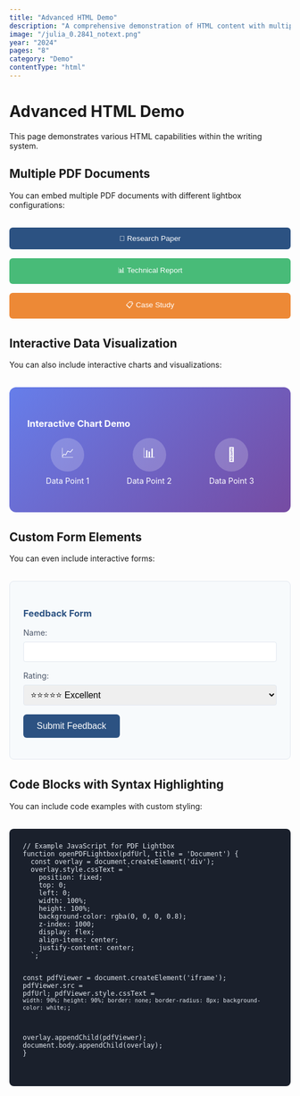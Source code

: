 ```yaml
---
title: "Advanced HTML Demo"
description: "A comprehensive demonstration of HTML content with multiple interactive elements, PDF lightboxes, and custom styling."
image: "/julia_0.2841_notext.png"
year: "2024"
pages: "8"
category: "Demo"
contentType: "html"
---
```


# Advanced HTML Demo

This page demonstrates various HTML capabilities within the writing system.

## Multiple PDF Documents

You can embed multiple PDF documents with different lightbox configurations:

<div style="display: grid; grid-template-columns: repeat(auto-fit, minmax(250px, 1fr)); gap: 1rem; margin: 2rem 0;">
  <div style="text-align: center;">
    <button 
      onclick="openPDFLightbox('/sample-pdf.pdf', 'Document 1')"
      style="
        background-color: #2c5282;
        color: white;
        border: none;
        padding: 0.75rem 1.5rem;
        border-radius: 6px;
        cursor: pointer;
        width: 100%;
        transition: background-color 0.2s ease;
      "
      onmouseenter="this.style.backgroundColor='#1a365d'"
      onmouseleave="this.style.backgroundColor='#2c5282'"
    >
      📄 Research Paper
    </button>
  </div>
  
  <div style="text-align: center;">
    <button 
      onclick="openPDFLightbox('/sample-pdf.pdf', 'Document 2')"
      style="
        background-color: #48bb78;
        color: white;
        border: none;
        padding: 0.75rem 1.5rem;
        border-radius: 6px;
        cursor: pointer;
        width: 100%;
        transition: background-color 0.2s ease;
      "
      onmouseenter="this.style.backgroundColor='#38a169'"
      onmouseleave="this.style.backgroundColor='#48bb78'"
    >
      📊 Technical Report
    </button>
  </div>
  
  <div style="text-align: center;">
    <button 
      onclick="openPDFLightbox('/sample-pdf.pdf', 'Document 3')"
      style="
        background-color: #ed8936;
        color: white;
        border: none;
        padding: 0.75rem 1.5rem;
        border-radius: 6px;
        cursor: pointer;
        width: 100%;
        transition: background-color 0.2s ease;
      "
      onmouseenter="this.style.backgroundColor='#dd6b20'"
      onmouseleave="this.style.backgroundColor='#ed8936'"
    >
      📋 Case Study
    </button>
  </div>
</div>

## Interactive Data Visualization

You can also include interactive charts and visualizations:

<div style="
  background: linear-gradient(135deg, #667eea 0%, #764ba2 100%);
  border-radius: 12px;
  padding: 2rem;
  margin: 2rem 0;
  color: white;
">
  <h3 style="margin-bottom: 1rem; color: white;">Interactive Chart Demo</h3>
  <div style="display: flex; justify-content: space-around; margin: 1rem 0;">
    <div style="text-align: center;">
      <div style="
        width: 60px;
        height: 60px;
        background-color: rgba(255,255,255,0.2);
        border-radius: 50%;
        display: flex;
        align-items: center;
        justify-content: center;
        margin: 0 auto 0.5rem;
        font-size: 1.5rem;
      ">📈</div>
      <div>Data Point 1</div>
    </div>
    <div style="text-align: center;">
      <div style="
        width: 60px;
        height: 60px;
        background-color: rgba(255,255,255,0.2);
        border-radius: 50%;
        display: flex;
        align-items: center;
        justify-content: center;
        margin: 0 auto 0.5rem;
        font-size: 1.5rem;
      ">📊</div>
      <div>Data Point 2</div>
    </div>
    <div style="text-align: center;">
      <div style="
        width: 60px;
        height: 60px;
        background-color: rgba(255,255,255,0.2);
        border-radius: 50%;
        display: flex;
        align-items: center;
        justify-content: center;
        margin: 0 auto 0.5rem;
        font-size: 1.5rem;
      ">🎯</div>
      <div>Data Point 3</div>
    </div>
  </div>
</div>

## Custom Form Elements

You can even include interactive forms:

<div style="
  background-color: #f7fafc;
  border: 1px solid #e2e8f0;
  border-radius: 8px;
  padding: 1.5rem;
  margin: 2rem 0;
">
  <h3 style="margin-bottom: 1rem; color: #2c5282;">Feedback Form</h3>
  <form onsubmit="handleFormSubmit(event)">
    <div style="margin-bottom: 1rem;">
      <label style="display: block; margin-bottom: 0.5rem; color: #4a5568;">Name:</label>
      <input 
        type="text" 
        id="name" 
        style="
          width: 100%;
          padding: 0.5rem;
          border: 1px solid #e2e8f0;
          border-radius: 4px;
          font-size: 1rem;
        "
      />
    </div>
    <div style="margin-bottom: 1rem;">
      <label style="display: block; margin-bottom: 0.5rem; color: #4a5568;">Rating:</label>
      <select 
        id="rating"
        style="
          width: 100%;
          padding: 0.5rem;
          border: 1px solid #e2e8f0;
          border-radius: 4px;
          font-size: 1rem;
        "
      >
        <option value="5">⭐⭐⭐⭐⭐ Excellent</option>
        <option value="4">⭐⭐⭐⭐ Very Good</option>
        <option value="3">⭐⭐⭐ Good</option>
        <option value="2">⭐⭐ Fair</option>
        <option value="1">⭐ Poor</option>
      </select>
    </div>
    <button 
      type="submit"
      style="
        background-color: #2c5282;
        color: white;
        border: none;
        padding: 0.75rem 1.5rem;
        border-radius: 6px;
        cursor: pointer;
        font-size: 1rem;
      "
    >
      Submit Feedback
    </button>
  </form>
</div>

## Code Blocks with Syntax Highlighting

You can include code examples with custom styling:

<div style="
  background-color: #1a202c;
  border-radius: 8px;
  padding: 1.5rem;
  margin: 2rem 0;
  overflow-x: auto;
">
  <pre style="color: #e2e8f0; margin: 0; font-family: 'Monaco', 'Menlo', monospace;"><code>// Example JavaScript for PDF Lightbox
function openPDFLightbox(pdfUrl, title = 'Document') {
  const overlay = document.createElement('div');
  overlay.style.cssText = `
    position: fixed;
    top: 0;
    left: 0;
    width: 100%;
    height: 100%;
    background-color: rgba(0, 0, 0, 0.8);
    z-index: 1000;
    display: flex;
    align-items: center;
    justify-content: center;
  `;
  
  const pdfViewer = document.createElement('iframe');
  pdfViewer.src = pdfUrl;
  pdfViewer.style.cssText = `
    width: 90%;
    height: 90%;
    border: none;
    border-radius: 8px;
    background-color: white;
  `;
  
  overlay.appendChild(pdfViewer);
  document.body.appendChild(overlay);
}</code></pre>
</div>

<script>
// Enhanced PDF lightbox function
function openPDFLightbox(pdfUrl, title = 'Document') {
  const overlay = document.createElement('div');
  overlay.style.cssText = `
    position: fixed;
    top: 0;
    left: 0;
    width: 100%;
    height: 100%;
    background-color: rgba(0, 0, 0, 0.8);
    z-index: 1000;
    display: flex;
    align-items: center;
    justify-content: center;
  `;
  
  const container = document.createElement('div');
  container.style.cssText = `
    position: relative;
    width: 90%;
    height: 90%;
    background-color: white;
    border-radius: 8px;
    overflow: hidden;
  `;
  
  const header = document.createElement('div');
  header.style.cssText = `
    background-color: #2c5282;
    color: white;
    padding: 1rem;
    display: flex;
    justify-content: space-between;
    align-items: center;
  `;
  header.innerHTML = `<h3 style="margin: 0;">${title}</h3>`;
  
  const closeBtn = document.createElement('button');
  closeBtn.innerHTML = '✕';
  closeBtn.style.cssText = `
    background: none;
    border: none;
    color: white;
    font-size: 1.5rem;
    cursor: pointer;
    padding: 0;
    width: 30px;
    height: 30px;
    display: flex;
    align-items: center;
    justify-content: center;
  `;
  
  const pdfViewer = document.createElement('iframe');
  pdfViewer.src = pdfUrl;
  pdfViewer.style.cssText = `
    width: 100%;
    height: calc(100% - 60px);
    border: none;
  `;
  
  closeBtn.onclick = () => {
    document.body.removeChild(overlay);
  };
  
  overlay.onclick = (e) => {
    if (e.target === overlay) {
      document.body.removeChild(overlay);
    }
  };
  
  header.appendChild(closeBtn);
  container.appendChild(header);
  container.appendChild(pdfViewer);
  overlay.appendChild(container);
  document.body.appendChild(overlay);
}

// Form submission handler
function handleFormSubmit(event) {
  event.preventDefault();
  const name = document.getElementById('name').value;
  const rating = document.getElementById('rating').value;
  
  alert(`Thank you for your feedback, ${name}! You rated this ${rating} stars.`);
  
  // Reset form
  event.target.reset();
}
</script> 